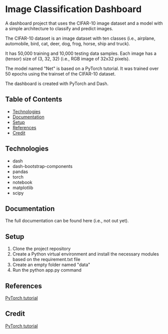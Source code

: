 # Image Classification Dashboard

A dashboard project that uses the CIFAR-10 image dataset and a model with a simple architecture to classify and predict images.

The CIFAR-10 dataset is an image dataset with ten classes (i.e., airplane, automobile, bird, cat, deer, dog, frog, horse, ship and truck).

It has 50,000 training and 10,000 testing data samples. Each image has a (tensor) size of (3, 32, 32) (i.e., RGB image of 32x32 pixels).

The model named "Net" is based on a PyTorch tutorial. It was trained over 50 epochs using the trainset of the CIFAR-10 dataset.

The dashboard is created with PyTorch and Dash.

## Table of Contents

- [Technologies](#technologies)
- [Documentation](#documentation)
- [Setup](#setup)
- [References](#references)
- [Credit](#credit)

## Technologies

- dash
- dash-bootstrap-components
- pandas
- torch
- notebook
- matplotlib
- scipy

## Documentation

The full documentation can be found here (i.e., not out yet).

## Setup

1. Clone the project repository
2. Create a Python virtual environment and install the necessary modules based on the requirement.txt file
3. Create an empty folder named "data"
4. Run the python app.py command

## References

[PyTorch tutorial](https://pytorch.org/tutorials/beginner/blitz/cifar10_tutorial.html#)

## Credit

[PyTorch tutorial](https://pytorch.org/tutorials/beginner/blitz/cifar10_tutorial.html#)
